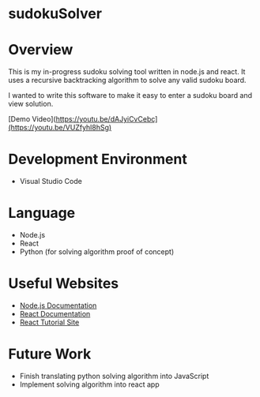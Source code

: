 # sudokuSolver

# Overview

This is my in-progress sudoku solving tool written in node.js and react. It uses a recursive backtracking algorithm to solve any valid sudoku board.  

I wanted to write this software to make it easy to enter a sudoku board and view solution.

[Demo Video](https://youtu.be/dAJyiCvCebc](https://youtu.be/VUZfyhl8hSg)

# Development Environment

* Visual Studio Code

# Language

* Node.js
* React
* Python (for solving algorithm proof of concept)

# Useful Websites

* [Node.js Documentation](https://nodejs.org/en/docs/)
* [React Documentation](https://reactjs.org/docs/getting-started.html)
* [React Tutorial Site](https://react-tutorial.app/)

# Future Work

* Finish translating python solving algorithm into JavaScript
* Implement solving algorithm into react app
